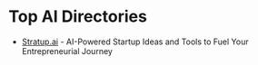 # Top AI Directories


- [Stratup.ai](https://stratup.ai/) - AI-Powered Startup Ideas and Tools to Fuel Your Entrepreneurial Journey

